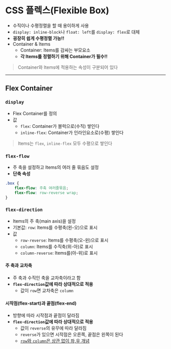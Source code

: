 # CSS 플렉스(Flexible Box)
* 수직이나 수평정렬을 할 때 용이하게 사용
* `display: inline-block`나 `float: left`를 `display: flex`로 대체
* **굉장히 쉽게 수평정렬 가능!!**
* Container & Items
	* Container: Items를 감싸는 부모요소
	* **각 Items를 정렬하기 위해 Container가 필수!!**

> Container와 Items에 적용하는 속성이 구분되어 있다

---

## Flex Container
### `display`
* Flex Container를 정의
* 값
	* `flex`: Container가 블럭으로(수직) 쌓인다
	* `inline-flex`: Container가 인라인요소로(수평) 쌓인다

> Items는 `flex`, `inline-flex` 모두 수평으로 쌓인다

### `flex-flow`
* 주 축을 설정하고 Items의 여러 줄 묶음도 설정
* **단축 속성**
```css
.box {
	flex-flow: 주축 여러줄묶음;
	flex-flow: row-reverse wrap;
}
```

### `flex-direction`
* Items의 주 축(main axis)을 설정
* 기본값: `row`: Items를 수평축(왼-오)으로 표시
* 값
	* `row-reverse`: Items를 수평축(오-왼)으로 표시
	* `column`: Items를 수직축(위-아)로 표시
	* `column-reverse`: Items를(아-위)로 표시

#### 주 축과 교차축
* 주 축과 수직인 축을 교차축이라고 함
* **`flex-direction`값에 따라 상대적으로 적용**
	* 값이 `row`면 교차축은 `column`

#### 시작점(flex-start)과 끝점(flex-end)
* 방향에 따라 시작점과 끝점이 달라짐
* **`flex-direction`값에 따라 상대적으로 적용**
	* 값이 `reverse`의 유무에 따라 달라짐
	* `reverse`가 있으면 시작점은 오른쪽, 끝점은 왼쪽이 된다
	* <ins>`row`와 `column`은 상관 없이 좌,우 개념</ins>